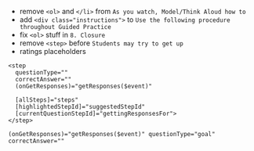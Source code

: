 - remove `<ol>` and `</li>` from `As you watch, Model/Think Aloud how to`
- add `<div class="instructions">` to `Use the following procedure throughout Guided Practice`
- fix `<ol>` stuff in `8. Closure`
- remove `<step>` before `Students may try to get up`
- ratings placeholders

```angular2html
<step
  questionType=""
  correctAnswer=""
  (onGetResponses)="getResponses($event)"
  
  [allSteps]="steps"
  [highlightedStepId]="suggestedStepId"
  [currentQuestionStepId]="gettingResponsesFor">
</step>
```

```
(onGetResponses)="getResponses($event)" questionType="goal" correctAnswer="" 
```
